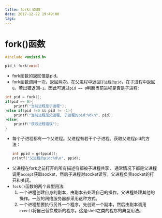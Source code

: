 ```yaml
---
title: fork()函数
date: 2017-12-22 19:49:00
tags:
---
```

# fork()函数
```c
#include <unistd.h>

pid_t fork(void)
```
- fork函数的返回值是pid。
- fork函数调用一次，返回两次。在父进程中返回`子进程的pid`，在子进程中返回`0`。若出错返回`-1`。因此可通过`pid == 0`判断当前进程是否是子进程:
```c
int pid = fork();
if(pid == 0){
    printf("当前进程是子进程");
}else if(pid !=0 && pid != -1){
    printf("当前进程是父进程, 子进程的pid:%d\n", pid);
}else{
    printf("获取进程错误");
}
```
- 每个子进程都有一个父进程。父进程有若干个子进程。获取父进程pid的方法：
  ```c
  int ppid = getppid();
  printf("父进程的pid:%d\n", ppid);
  ```
- 父进程在fork之前打开的所有描述符都被子进程共享， 通常情况下都是父进程调用`accept`获取socket，然后子进程对socket读写。父进程负责socket的打开和关闭。
- `fock()`函数的两个典型用法:
  1. 一个进程创建自身的副本，由副本去处理自己的操作，父进程处理其他的操作。一般的网络服务器都采用这种方式。
  2. 一个进程想要执行另外一个程序，先创建一个副本，然后由副本调用`exec()`将自己替换成新的程序。这是shell之类的程序的典型用法。
